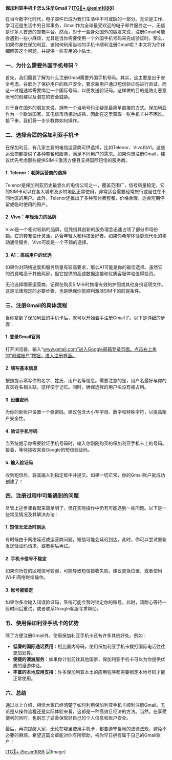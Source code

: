 **保加利亚手机卡怎么注册Gmail？[[TG💪+ @esim1088](https://t.me/s/esim1088)]**

在当今数字化时代，电子邮件已成为我们生活中不可或缺的一部分。无论是工作、学习还是生活中的日常事务，Gmail作为全球最受欢迎的电子邮件服务之一，无疑是许多人首选的邮箱平台。然而，对于一些身处国外的朋友来说，注册Gmail可能会遇到一些小麻烦，尤其是当你需要使用一个外国手机号码来完成验证时。那么，如果你身在保加利亚，该如何利用当地的手机卡顺利注册Gmail呢？本文将为你详细解答这个问题，并提供一些实用的小贴士。

### 一、为什么需要外国手机号码？

首先，我们需要了解为什么注册Gmail需要外国手机号码。其实，这主要是出于安全考虑。谷歌为了保护用户的账户安全，要求新用户通过短信验证码进行验证。而这一过程通常需要绑定一个国际号码，以便发送验证码。这样做的目的是防止恶意账号的创建以及潜在的安全威胁。

对于身在国外的朋友来说，拥有一个当地号码无疑是最简单直接的方式。保加利亚作为一个欧洲国家，其电信市场相对成熟，因此在这里获取一张手机卡并不困难。接下来，我们将一步步教你如何操作。

### 二、选择合适的保加利亚手机卡

在保加利亚，有几家主要的电信运营商可供选择，比如Telenor、Vivo和A1。这些运营商都提供了各种套餐和服务，满足不同用户的需求。如果你想注册Gmail，建议优先考虑那些提供SIM卡激活方便且支持国际短信的服务商。

#### 1. Telenor：老牌运营商的选择
Telenor是保加利亚历史最悠久的电信公司之一，覆盖范围广，信号质量稳定。它的SIM卡可以在各大城市及乡村地区正常使用，非常适合需要经常旅行或居住在不同地区的用户。此外，Telenor还推出了多种预付费套餐，价格合理，适合短期停留或临时使用的用户。

#### 2. Vivo：年轻活力的品牌
Vivo是一个相对较新的品牌，但凭借其创新的服务理念迅速占领了部分市场份额。它的套餐设计灵活，适合年轻人和科技爱好者。如果你希望体验更现代化的移动通信服务，Vivo可能是一个不错的选择。

#### 3. A1：高端用户的优选
如果你对网络速度和服务质量有较高要求，那么A1可能是你的最佳选择。虽然它的资费略高于其他两家，但它提供的高速数据连接和优质客服体验值得投资。

无论选择哪家运营商，记得在购买SIM卡时携带有效的护照或其他身份证明文件。这是法律规定的必要步骤，也是确保你能顺利激活SIM卡的前提条件。

### 三、注册Gmail的具体流程

当你拿到了保加利亚的手机卡后，就可以开始着手注册Gmail了。以下是详细的步骤：

#### 1. 登录Gmail官网
打开浏览器，输入“www.gmail.com”进入Google邮箱登录页面。点击右上角的“创建账户”按钮，进入注册界面。

#### 2. 填写基本信息
按照提示填写你的名字、姓氏、用户名等信息。需要注意的是，用户名最好与你的真实姓名相关联，这样便于记忆。同时，确保选择的用户名没有被占用。

#### 3. 设置密码
为你的新账户设置一个强密码。建议包含大小写字母、数字和特殊字符，以提高账户安全性。

#### 4. 验证手机号码
当系统提示你需要验证手机号码时，输入你刚刚购买的保加利亚手机卡上的号码。接着，等待接收来自Google的短信验证码。

#### 5. 输入验证码
收到短信后，将其输入到指定框中并提交。如果一切正常，你的Gmail账户就成功创建了！

### 四、注册过程中可能遇到的问题

尽管上述步骤看起来简单明了，但在实际操作中仍有可能遇到一些问题。以下是一些常见情况及其解决办法：

#### 1. 短信无法及时到达
有时候由于网络延迟或运营商问题，短信可能会延迟到达。此时，你可以尝试重新发送验证码请求，或者稍后再试。

#### 2. 手机卡信号不稳定
如果你所在的区域信号较弱，可能导致短信接收失败。建议更换位置，或者使用Wi-Fi网络继续操作。

#### 3. 账号被锁定
如果你多次输入错误验证码，系统可能会暂时锁定你的账号。此时，请耐心等待一段时间后重试，或者联系Google客服寻求帮助。

### 五、使用保加利亚手机卡的优势

除了方便注册Gmail外，使用保加利亚手机卡还有许多其他好处。例如：

- **低廉的国际通话费用**：相比国内号码，使用保加利亚手机卡拨打国际电话往往更加划算。
- **便捷的漫游服务**：如果你计划前往其他国家，保加利亚手机卡可以为你提供优质的漫游体验。
- **丰富的本地应用支持**：许多保加利亚本土的应用程序都需要绑定本地号码才能正常使用。

### 六、总结

通过以上介绍，相信大家已经清楚了如何利用保加利亚手机卡顺利注册Gmail。无论是从操作流程还是实际体验来看，这都是一种高效且经济的方法。当然，在享受便利的同时，也别忘了妥善保管好自己的个人信息和账户安全。

最后，再次提醒大家，无论在哪里使用手机卡，都要遵守当地的法律法规，避免不必要的麻烦。希望这篇文章能对你有所帮助，祝你早日拥有属于自己的Gmail账户！

[[TG💪+ @esim1088](https://t.me/s/esim1088) ![Image](https://i.postimg.cc/4NQfJmqS/Snipaste-2025-05-13-00-14-12.png)]